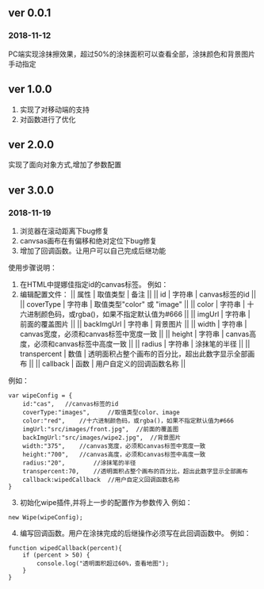﻿## ver 0.0.1 ##
### 2018-11-12 ###
PC端实现涂抹擦效果，超过50%的涂抹面积可以查看全部，涂抹颜色和背景图片手动指定
## ver 1.0.0 ##
1. 实现了对移动端的支持
2. 对函数进行了优化
## ver 2.0.0 ##
实现了面向对象方式,增加了参数配置
## ver 3.0.0 ##
### 2018-11-19 ###
1. 浏览器在滚动距离下bug修复
2. canvsas画布在有偏移和绝对定位下bug修复
3. 增加了回调函数。让用户可以自己完成后继功能

使用步骤说明：
1. 在HTML中提娜佳指定id的canvas标签。
例如：<canvas id="cas" width="375" height="700"></canvas>
2. 编辑配置文件：
|| 属性 | 取值类型 | 备注 ||
|| id | 字符串 | canvas标签的id ||
|| coverType | 字符串 | 取值类型"color" 或 "image" ||
|| color | 字符串 | 十六进制颜色码，或rgba()，如果不指定默认值为#666 ||
|| imgUrl | 字符串 | 前面的覆盖图片 ||
|| backImgUrl | 字符串 | 背景图片 ||
|| width | 字符串 | canvas宽度，必须和canvas标签中宽度一致 ||
|| height | 字符串 | canvas高度，必须和canvas标签中高度一致 ||
|| radius | 字符串 | 涂抹笔的半径 ||
|| transpercent | 数值 | 透明面积占整个画布的百分比，超出此数字显示全部画布 ||
|| callback | 函数 | 用户自定义的回调函数名称 ||

例如：
``` 
var wipeConfig = {
	id:"cas",	//canvas标签的id
	coverType:"images",		//取值类型color、image
	color:"red",	//十六进制颜色码，或rgba()，如果不指定默认值为#666
	imgUrl:"src/images/front.jpg",	//前面的覆盖图
	backImgUrl:"src/images/wipe2.jpg",	//背景图片
	width:"375",	//canvas宽度，必须和canvas标签中宽度一致
	height:"700",	//canvas高度，必须和canvas标签中高度一致
	radius:"20",		//涂抹笔的半径
	transpercent:70, 	//透明面积占整个画布的百分比，超出此数字显示全部画布
	callback:wipedCallback 	//用户自定义回调函数名称
}
 ```3. 初始化wipe插件,并将上一步的配置作为参数传入例如：``` 
new Wipe(wipeConfig); ```4. 编写回调函数。用户在涂抹完成的后继操作必须写在此回调函数中。例如：``` 
function wipedCallback(percent){	if (percent > 50) {		console.log("透明面积超过60%，查看地图");	}} ```